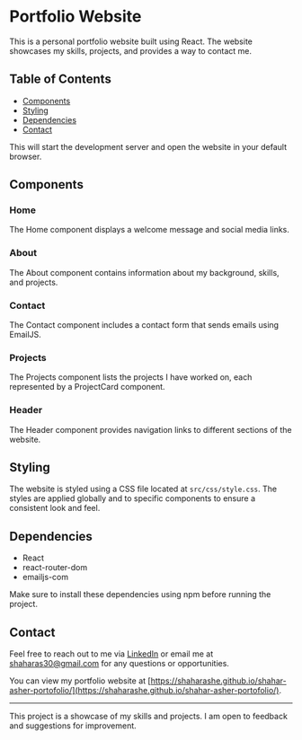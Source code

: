 # Portfolio Website

This is a personal portfolio website built using React. The website showcases my skills, projects, and provides a way to contact me.

## Table of Contents

- [Components](#components)
- [Styling](#styling)
- [Dependencies](#dependencies)
- [Contact](#contact)

This will start the development server and open the website in your default browser.

## Components

### Home

The Home component displays a welcome message and social media links.

### About

The About component contains information about my background, skills, and projects.

### Contact

The Contact component includes a contact form that sends emails using EmailJS.

### Projects

The Projects component lists the projects I have worked on, each represented by a ProjectCard component.

### Header

The Header component provides navigation links to different sections of the website.

## Styling

The website is styled using a CSS file located at `src/css/style.css`. The styles are applied globally and to specific components to ensure a consistent look and feel.

## Dependencies

- React
- react-router-dom
- emailjs-com

Make sure to install these dependencies using npm before running the project.

## Contact

Feel free to reach out to me via [LinkedIn](https://www.linkedin.com/in/shahar-asher-71ba82219/) or email me at [shaharas30@gmail.com](mailto:shaharas30@gmail.com) for any questions or opportunities.

You can view my portfolio website at [https://shaharashe.github.io/shahar-asher-portofolio/](https://shaharashe.github.io/shahar-asher-portofolio/).

---

This project is a showcase of my skills and projects. I am open to feedback and suggestions for improvement.